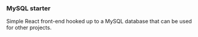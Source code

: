 ### MySQL starter

Simple React front-end hooked up to a MySQL database that can be used for other projects.